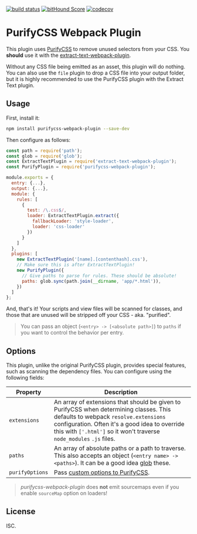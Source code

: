 [![build status](https://secure.travis-ci.org/webpack-contrib/purifycss-webpack-plugin.svg)](http://travis-ci.org/webpack-contrib/purifycss-webpack-plugin) [![bitHound Score](https://www.bithound.io/github/webpack-contrib/purifycss-webpack-plugin/badges/score.svg)](https://www.bithound.io/github/webpack-contrib/purifycss-webpack-plugin) [![codecov](https://codecov.io/gh/webpack-contrib/purifycss-webpack-plugin/branch/master/graph/badge.svg)](https://codecov.io/gh/webpack-contrib/purifycss-webpack-plugin)

# PurifyCSS Webpack Plugin

This plugin uses [PurifyCSS](https://github.com/purifycss/purifycss) to remove unused selectors from your CSS. You **should** use it with the [extract-text-webpack-plugin](https://www.npmjs.com/package/extract-text-webpack-plugin).

Without any CSS file being emitted as an asset, this plugin will do nothing. You can also use the `file` plugin to drop a CSS file into your output folder, but it is highly recommended to use the PurifyCSS plugin with the Extract Text plugin.

## Usage

First, install it:

```bash
npm install purifycss-webpack-plugin --save-dev
```

Then configure as follows:

```javascript
const path = require('path');
const glob = require('glob');
const ExtractTextPlugin = require('extract-text-webpack-plugin');
const PurifyPlugin = require('purifycss-webpack-plugin');

module.exports = {
  entry: {...},
  output: {...},
  module: {
    rules: [
      {
        test: /\.css$/,
        loader: ExtractTextPlugin.extract({
          fallbackLoader: 'style-loader',
          loader: 'css-loader'
        })
      }
    ]
  },
  plugins: [
    new ExtractTextPlugin('[name].[contenthash].css'),
    // Make sure this is after ExtractTextPlugin!
    new PurifyPlugin({
      // Give paths to parse for rules. These should be absolute!
      paths: glob.sync(path.join(__dirname, 'app/*.html')),
    })
  ]
};
```

And, that's it! Your scripts and view files will be scanned for classes, and those that are unused will be stripped off your CSS - aka. "purified".

> You can pass an object (`<entry> -> [<absolute path>]`) to `paths` if you want to control the behavior per entry.

## Options

This plugin, unlike the original PurifyCSS plugin, provides special features, such as scanning the dependency files. You can configure using the following fields:

| Property            | Description
|---------------------|------------
| `extensions` | An array of extensions that should be given to PurifyCSS when determining classes. This defaults to webpack `resolve.extensions` configuration. Often it's a good idea to override this with `['.html']` so it won't traverse `node_modules` `.js` files.
| `paths`             | An array of absolute paths or a path to traverse. This also accepts an object (`<entry name> -> <paths>`). It can be a good idea [glob](http://npmjs.org/glob) these.
| `purifyOptions`     | Pass [custom options to PurifyCSS](https://github.com/purifycss/purifycss#the-optional-options-argument).

> *purifycss-webpack-plugin* does **not** emit sourcemaps even if you enable `sourceMap` option on loaders!

## License

ISC.
